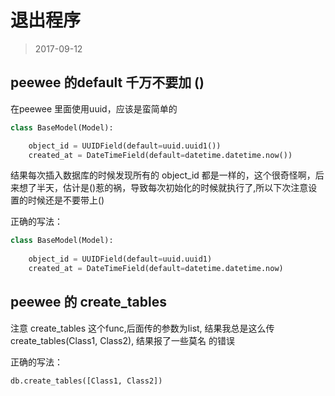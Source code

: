 # 退出程序

> 2017-09-12

## peewee 的default 千万不要加 ()

在peewee 里面使用uuid，应该是蛮简单的

```python
class BaseModel(Model):

    object_id = UUIDField(default=uuid.uuid1())
    created_at = DateTimeField(default=datetime.datetime.now())
```

结果每次插入数据库的时候发现所有的 object_id 都是一样的，这个很奇怪啊，后来想了半天，估计是()惹的祸，导致每次初始化的时候就执行了,所以下次注意设置的时候还是不要带上()

正确的写法：

```python
class BaseModel(Model):
    
    object_id = UUIDField(default=uuid.uuid1)
    created_at = DateTimeField(default=datetime.datetime.now)
```

## peewee 的 create_tables

注意 create_tables 这个func,后面传的参数为list, 结果我总是这么传 create_tables(Class1, Class2), 结果报了一些莫名
的错误

正确的写法：

```python
db.create_tables([Class1, Class2])
```


